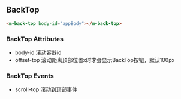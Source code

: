 ## BackTop

```html
<m-back-top body-id="appBody"></m-back-top>
```

### BackTop Attributes

 + body-id 滚动容器id
 + offset-top 滚动距离顶部位置x时才会显示BackTop按钮，默认100px

### BackTop Events

 + scroll-top 滚动到顶部事件
